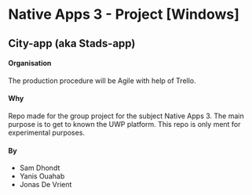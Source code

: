 # Native Apps 3 - Project [Windows]
## City-app (aka Stads-app)

#### Organisation
The production procedure will be Agile with help of Trello. 

#### Why
Repo made for the group project for the subject Native Apps 3. The main purpose is to get to known the UWP platform.
This repo is only ment for experimental purposes. 

#### By
* Sam Dhondt
* Yanis Ouahab
* Jonas De Vrient